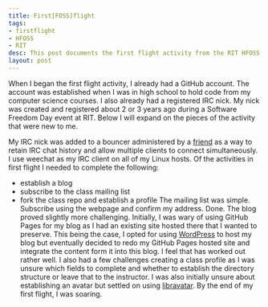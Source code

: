 ```yaml
---
title: First[FOSS]flight
tags:
- firstflight
- HFOSS
- RIT
desc: This post documents the first flight activity from the RIT HFOSS course.
layout: post
---
```

When I began the first flight activity, I already had a GitHub account. The account was established when I was in high school to hold code from my computer science courses. I also already had a registered IRC nick. My nick was created and registered about 2 or 3 years ago during a Software Freedom Day event at RIT. Below I will expand on the pieces of the activity that were new to me.
<!-- more -->
My IRC nick was added to a bouncer administered by a [friend](https://blog.justinwflory.com/) as a way to retain IRC chat history and allow multiple clients to connect simultaneously. I use weechat as my IRC client on all of my Linux hosts. Of the activities in first flight I needed to complete the following:
- establish a blog
- subscribe to the class mailing list
- fork the class repo and establish a profile
The mailing list was simple. Subscribe using the webpage and confirm my address. Done. The blog proved slightly more challenging. Initially, I was wary of using GitHub Pages for my blog as I had an existing site hosted there that I wanted to preserve. This being the case, I opted for using [WordPress](https://www.wordpress.com) to host my blog but eventually decided to redo my GitHub Pages hosted site and integrate the content form it into this blog. I feel that has worked out rather well. I also had a few challenges creating a class profile as I was unsure which fields to complete and whether to establish the directory structure or leave that to the instructor. I was also initially unsure about establishing an avatar but settled on using [libravatar](https://www.libravatar.org/). By the end of my first flight, I was soaring.
